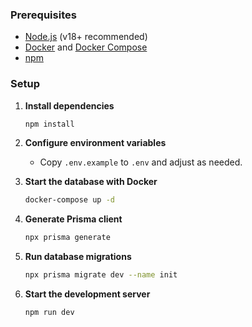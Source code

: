### Prerequisites

- [Node.js](https://nodejs.org/) (v18+ recommended)
- [Docker](https://www.docker.com/) and [Docker Compose](https://docs.docker.com/compose/)
- [npm](https://www.npmjs.com/)

### Setup

1. **Install dependencies**

   ```bash
   npm install
   ```

2. **Configure environment variables**

   - Copy `.env.example` to `.env` and adjust as needed.

3. **Start the database with Docker**

   ```bash
   docker-compose up -d
   ```

4. **Generate Prisma client**

   ```bash
   npx prisma generate
   ```

5. **Run database migrations**

   ```bash
   npx prisma migrate dev --name init
   ```

6. **Start the development server**

   ```bash
   npm run dev
   ```
